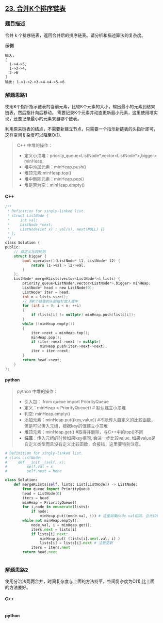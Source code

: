 ## [23. 合并K个排序链表](https://leetcode-cn.com/problems/merge-k-sorted-lists/)

### 题目描述

合并 k 个排序链表，返回合并后的排序链表。请分析和描述算法的复杂度。

**示例**

```
输入:
[
  1->4->5,
  1->3->4,
  2->6
]
输出: 1->1->2->3->4->4->5->6
```

### 解题思路1

使用K个指针指示链表的当前元素，比较K个元素的大小，输出最小的元素到结果链表，然后指针向后移动。
需要记录K个元素并动态更新最小元素，这里使用堆实现，还要记录最小的元素来自哪个链表。

利用原来链表的结点，不需要新建立节点，只需要一个指示新链表的头指针即可，这样空间复杂度可以降至O(1).
> C++ 中堆的操作：
> - 定义小顶堆：priority_queue<ListNode*,vector<ListNode*>,bigger> minHeap;
> - 堆中添加元素：minHeap.push()
> - 堆顶元素:minHeap.top()
> - 堆中删除元素：minHeap.pop()
> - 堆是否为空：minHeap.empty()

#### C++

```c
/**
 * Definition for singly-linked list.
 * struct ListNode {
 *     int val;
 *     ListNode *next;
 *     ListNode(int x) : val(x), next(NULL) {}
 * };
 */
class Solution {
public:
	// 自定义比较规则
    struct bigger {
        bool operator()(ListNode* l1, ListNode* l2) {
            return l1->val > l2->val;
        }
    };
    ListNode* mergeKLists(vector<ListNode*>& lists) {
        priority_queue<ListNode*,vector<ListNode*>,bigger> minHeap;
        ListNode* head = new ListNode(0);
        ListNode* iter = head;
        int n = lists.size();
        // 把K个链表的头部指针放入堆中
        for (int i = 0; i < n; ++i)
        {
            if (lists[i] != nullptr) minHeap.push(lists[i]);
        }
        while (!minHeap.empty())
        {
            iter->next = minHeap.top();
            minHeap.pop();
            if (iter->next->next != nullptr)
                minHeap.push(iter->next->next);
            iter = iter->next;
        }
        return head->next;
    }
};
```

#### python

> python 中堆的操作：
> - 引入包： from queue import PriorityQueue
> - 定义：minHeap = PriorityQueue()  # 默认建立小顶堆
> - 判空: minHeap.empty()
> - 添加元素：minHeap.put((key,value)) #不能传入自定义的比较函数，但是可以传入元组，根据key的值建立小顶堆
> - 堆顶元素：minHeap.get() #取得并删除，与C++中的top()不同
> - **注意**：传入元组的时候如果key相同, 会进一步比较value, 如果value是自定义类型而且没有定义比较函数，会报错，这里要特别注意。

```python
# Definition for singly-linked list.
# class ListNode:
#     def __init__(self, x):
#         self.val = x
#         self.next = None

class Solution:
    def mergeKLists(self, lists: List[ListNode]) -> ListNode:
        from queue import PriorityQueue
        head = ListNode(0)
        iters = head
        minHeap = PriorityQueue()
        for i,node in enumerate(lists):
            if node:
                minHeap.put((node.val, i)) # 这里如果node.val相同，会比较i的大小，所以不能传递node节点，因为没有自定义类型没有定义比较函数
        while not minHeap.empty():
            node_val, i = minHeap.get();
            iters.next = lists[i]
            if lists[i].next:
                minHeap.put( (lists[i].next.val, i) )
                lists[i] = lists[i].next # 注意更新
            iters = iters.next
        return head.next
            
```

### 解题思路2

使用分治法两两合并，时间复杂度与上面的方法持平，空间复杂度为O(1),比上面的方法要好。

#### C++

```c

```

#### python

```python

```